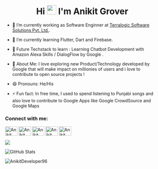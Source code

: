 <h1 align="center">Hi <img src="https://raw.githubusercontent.com/iampavangandhi/iampavangandhi/master/gifs/Hi.gif" width="30px"> I'm Anikit Grover 
</h1>

- 🔭 I’m currently working as Software Enginner at  [Terralogic Software Solutions Pvt. Ltd.](https://www.terralogic.com/).

- 🌱 I’m currently learning Flutter, Dart and Firebase.

- 🌱 Future Techstack to learn  : Learning Chatbot Development with Amazon Alexa Skills / DialogFlow by Google .
 
- 🌱 About Me: I love exploring new Product/Technology developed by Google that will make impact on millionies of users and i love to contribute to open source projects !

- 😄 Pronouns: He/His

- ⚡ Fun fact: In free time, I used to spend listening to Punjabi songs and also love to  contribute to Google Apps like Google CrowdSource and Google Maps


<h3 align="left">Connect with me:</h3>
<p align="left">
<a href="https://www.youtube.com/channel/UCzwhPwhZJ5kZuKxHPQipOKw" target="blank"><img align="center" src="https://raw.githubusercontent.com/rahuldkjain/github-profile-readme-generator/master/src/images/icons/Social/youtube.svg" alt="Anikit Grover" height="30" width="40" /></a>
<a href="https://twitter.com/anikitgrover96" target="blank"><img align="center" src="https://raw.githubusercontent.com/rahuldkjain/github-profile-readme-generator/master/src/images/icons/Social/twitter.svg" alt="Anikit Grover" height="30" width="40" /></a>
<a href="https://www.linkedin.com/in/anikit-grover/" target="blank"><img align="center" src="https://raw.githubusercontent.com/rahuldkjain/github-profile-readme-generator/master/src/images/icons/Social/linked-in-alt.svg" alt="Anikit Grover" height="30" width="40" /></a>
<a href="https://github.com/AnikitDeveloper96" target="blank"><img align="center" src="https://raw.githubusercontent.com/rahuldkjain/github-profile-readme-generator/master/src/images/icons/Social/github.svg" alt="Anikit Grover" height="30" width="40" /></a>
<a href="https://www.instagram.com/anikit.developer96" target="blank"><img align="center" src="https://raw.githubusercontent.com/rahuldkjain/github-profile-readme-generator/master/src/images/icons/Social/instagram.svg" alt="Anikit Grover" height="30" width="40" /></a>
</p>


<img src="https://github-readme-stats.vercel.app/api/top-langs/?username=AnikitDeveloper96" />

 <p><img src="https://github-readme-stats.vercel.app/api?username=AnikitDeveloper96&amp;show_icons=true" alt="GitHub Stats"></p>

<p><img align="center" src="https://github-readme-streak-stats.herokuapp.com/?user=AnikitDeveloper96&" alt="AnikitDeveloper96" /></p>

